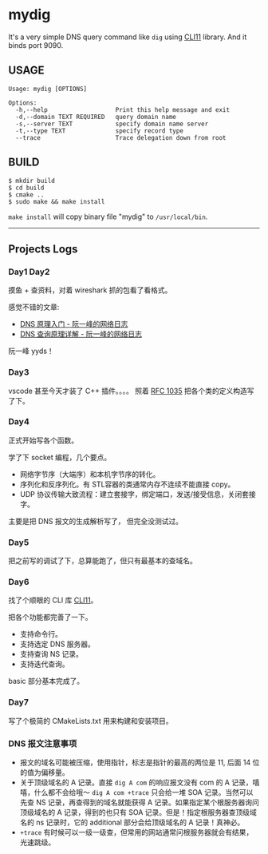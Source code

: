 # mydig

It's a very simple DNS query command like ```dig``` using [CLI11](https://github.com/CLIUtils/CLI11) library. And it binds port 9090.

## USAGE

```
Usage: mydig [OPTIONS]

Options:
  -h,--help                   Print this help message and exit
  -d,--domain TEXT REQUIRED   query domain name
  -s,--server TEXT            specify domain name server
  -t,--type TEXT              specify record type
  --trace                     Trace delegation down from root
```
## BUILD

```shell
$ mkdir build
$ cd build
$ cmake ..
$ sudo make && make install
```

``` make install ``` will copy binary file "mydig" to ``` /usr/local/bin ```.

---

## Projects Logs

### Day1 Day2

摸鱼 + 查资料，对着 wireshark 抓的包看了看格式。

感觉不错的文章:

- [DNS 原理入门 - 阮一峰的网络日志](https://www.ruanyifeng.com/blog/2016/06/dns.html)
- [DNS 查询原理详解 - 阮一峰的网络日志](https://www.ruanyifeng.com/blog/2022/08/dns-query.html)

阮一峰 yyds！

### Day3

vscode 甚至今天才装了 C++ 插件。。。。
照着 [RFC 1035](https://www.rfc-editor.org/rfc/rfc1035) 把各个类的定义构造写了下。

### Day4

正式开始写各个函数。

学了下 socket 编程，几个要点。

- 网络字节序（大端序）和本机字节序的转化。
- 序列化和反序列化。有 STL容器的类通常内存不连续不能直接 copy。
- UDP 协议传输大致流程：建立套接字，绑定端口，发送/接受信息，关闭套接字。

主要是把 DNS 报文的生成解析写了， 但完全没测试过。

### Day5

把之前写的调试了下，总算能跑了，但只有最基本的查域名。

### Day6

找了个顺眼的 CLI 库 [CLI11](https://github.com/CLIUtils/CLI11)。

把各个功能都完善了一下。

- 支持命令行。
- 支持选定 DNS 服务器。
- 支持查询 NS 记录。
- 支持迭代查询。

basic 部分基本完成了。

### Day7

写了个极简的 CMakeLists.txt 用来构建和安装项目。

### DNS 报文注意事项

- 报文的域名可能被压缩，使用指针，标志是指针的最高的两位是 11, 后面 14 位的值为偏移量。
- 关于顶级域名的 A 记录。直接 ``` dig A com ``` 的响应报文没有 com 的 A 记录，嘻嘻，什么都不会给哦～ ```dig A com +trace``` 只会给一堆 SOA 记录。当然可以先查 NS 记录，再查得到的域名就能获得 A 记录。如果指定某个根服务器询问顶级域名的 A 记录，得到的也只有 SOA 记录。但是！指定根服务器查顶级域名的 ns 记录时，它的 additional 部分会给顶级域名的 A 记录！真神必。
- ```+trace``` 有时候可以一级一级查，但常用的网站通常问根服务器就会有结果，光速跳级。
